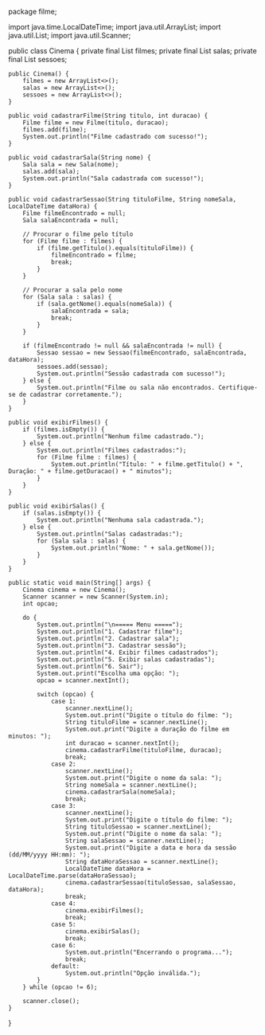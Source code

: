 


package filme;

import java.time.LocalDateTime;
import java.util.ArrayList;
import java.util.List;
import java.util.Scanner;

public class Cinema {
    private final List<Filme> filmes;
    private final List<Sala> salas;
    private final List<Sessao> sessoes;

    public Cinema() {
        filmes = new ArrayList<>();
        salas = new ArrayList<>();
        sessoes = new ArrayList<>();
    }

    public void cadastrarFilme(String titulo, int duracao) {
        Filme filme = new Filme(titulo, duracao);
        filmes.add(filme);
        System.out.println("Filme cadastrado com sucesso!");
    }

    public void cadastrarSala(String nome) {
        Sala sala = new Sala(nome);
        salas.add(sala);
        System.out.println("Sala cadastrada com sucesso!");
    }

    public void cadastrarSessao(String tituloFilme, String nomeSala, LocalDateTime dataHora) {
        Filme filmeEncontrado = null;
        Sala salaEncontrada = null;

        // Procurar o filme pelo título
        for (Filme filme : filmes) {
            if (filme.getTitulo().equals(tituloFilme)) {
                filmeEncontrado = filme;
                break;
            }
        }

        // Procurar a sala pelo nome
        for (Sala sala : salas) {
            if (sala.getNome().equals(nomeSala)) {
                salaEncontrada = sala;
                break;
            }
        }

        if (filmeEncontrado != null && salaEncontrada != null) {            
            Sessao sessao = new Sessao(filmeEncontrado, salaEncontrada, dataHora);
            sessoes.add(sessao);
            System.out.println("Sessão cadastrada com sucesso!");
        } else {
            System.out.println("Filme ou sala não encontrados. Certifique-se de cadastrar corretamente.");
        }
    }

    public void exibirFilmes() {
        if (filmes.isEmpty()) {
            System.out.println("Nenhum filme cadastrado.");
        } else {
            System.out.println("Filmes cadastrados:");
            for (Filme filme : filmes) {
                System.out.println("Título: " + filme.getTitulo() + ", Duração: " + filme.getDuracao() + " minutos");
            }
        }
    }

    public void exibirSalas() {
        if (salas.isEmpty()) {
            System.out.println("Nenhuma sala cadastrada.");
        } else {
            System.out.println("Salas cadastradas:");
            for (Sala sala : salas) {
                System.out.println("Nome: " + sala.getNome());
            }
        }
    }

    public static void main(String[] args) {
        Cinema cinema = new Cinema();
        Scanner scanner = new Scanner(System.in);
        int opcao;

        do {
            System.out.println("\n===== Menu =====");
            System.out.println("1. Cadastrar filme");
            System.out.println("2. Cadastrar sala");
            System.out.println("3. Cadastrar sessão");
            System.out.println("4. Exibir filmes cadastrados");
            System.out.println("5. Exibir salas cadastradas");
            System.out.println("6. Sair");
            System.out.print("Escolha uma opção: ");
            opcao = scanner.nextInt();

            switch (opcao) {
                case 1:
                    scanner.nextLine();
                    System.out.print("Digite o título do filme: ");
                    String tituloFilme = scanner.nextLine();
                    System.out.print("Digite a duração do filme em minutos: ");
                    int duracao = scanner.nextInt();
                    cinema.cadastrarFilme(tituloFilme, duracao);
                    break;
                case 2:
                    scanner.nextLine();
                    System.out.print("Digite o nome da sala: ");
                    String nomeSala = scanner.nextLine();
                    cinema.cadastrarSala(nomeSala);
                    break;
                case 3:
                    scanner.nextLine();
                    System.out.print("Digite o título do filme: ");
                    String tituloSessao = scanner.nextLine();
                    System.out.print("Digite o nome da sala: ");
                    String salaSessao = scanner.nextLine();
                    System.out.print("Digite a data e hora da sessão (dd/MM/yyyy HH:mm): ");
                    String dataHoraSessao = scanner.nextLine();
                    LocalDateTime dataHora = LocalDateTime.parse(dataHoraSessao);
                    cinema.cadastrarSessao(tituloSessao, salaSessao, dataHora);
                    break;
                case 4:
                    cinema.exibirFilmes();
                    break;
                case 5:
                    cinema.exibirSalas();
                    break;
                case 6:
                    System.out.println("Encerrando o programa...");
                    break;
                default:
                    System.out.println("Opção inválida.");
            }
        } while (opcao != 6);

        scanner.close();
    }
}
